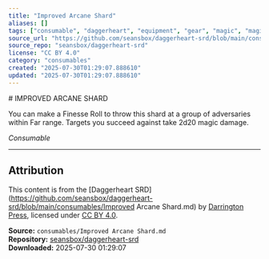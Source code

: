 ```yaml
---
title: "Improved Arcane Shard"
aliases: []
tags: ["consumable", "daggerheart", "equipment", "gear", "magic", "magic-items", "reference", "srd", "ttrpg"]
source_url: "https://github.com/seansbox/daggerheart-srd/blob/main/consumables/Improved Arcane Shard.md"
source_repo: "seansbox/daggerheart-srd"
license: "CC BY 4.0"
category: "consumables"
created: "2025-07-30T01:29:07.888610"
updated: "2025-07-30T01:29:07.888610"
---
```


﻿# IMPROVED ARCANE SHARD

You can make a Finesse Roll to throw this shard at a group of adversaries within Far range. Targets you succeed against take 2d20 magic damage.

*Consumable*

---

## Attribution

This content is from the [Daggerheart SRD](https://github.com/seansbox/daggerheart-srd/blob/main/consumables/Improved Arcane Shard.md) by [Darrington Press](https://darringtonpress.com/), licensed under [CC BY 4.0](https://creativecommons.org/licenses/by/4.0/).

**Source:** `consumables/Improved Arcane Shard.md`  
**Repository:** [seansbox/daggerheart-srd](https://github.com/seansbox/daggerheart-srd)  
**Downloaded:** 2025-07-30 01:29:07

